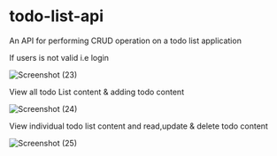 # todo-list-api
An API for performing CRUD operation on a todo list application

If users is not valid i.e login

![Screenshot (23)](https://user-images.githubusercontent.com/92674717/166320398-864826fb-1507-45ea-aa08-0eae1dbcaf31.png)


View all todo List content & adding todo content

![Screenshot (24)](https://user-images.githubusercontent.com/92674717/166320598-2c2b54de-f10c-415e-b31e-26a791875e50.png)

View individual todo list content and read,update & delete todo content

![Screenshot (25)](https://user-images.githubusercontent.com/92674717/166321936-c32d4b29-ec89-42ec-b7c4-1eb557e8c18b.png)
